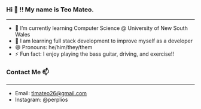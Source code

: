 ### Hi 👋 !! My name is Teo Mateo.

___

- 🌱 I’m currently learning Computer Science @ University of New South Wales
- 💬 I am learning full stack development to improve myself as a developer
- 😄 Pronouns: he/him/they/them
- ⚡ Fun fact: I enjoy playing the bass guitar, driving, and exercise!!

### Contact Me 📫

___

- Email: tlmateo26@gmail.com
- Instagram: @perplios
